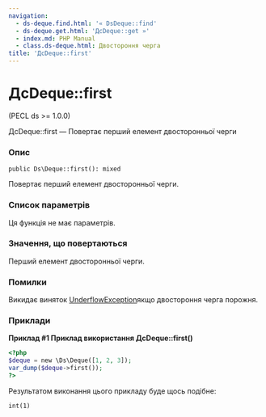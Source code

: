 ```yaml
---
navigation:
  - ds-deque.find.html: '« DsDeque::find'
  - ds-deque.get.html: 'ДсDeque::get »'
  - index.md: PHP Manual
  - class.ds-deque.html: Двостороння черга
title: 'ДсDeque::first'
---
```

# ДсDeque::first

(PECL ds >= 1.0.0)

ДсDeque::first — Повертає перший елемент двосторонньої черги

### Опис

```methodsynopsis
public Ds\Deque::first(): mixed
```

Повертає перший елемент двосторонньої черги.

### Список параметрів

Ця функція не має параметрів.

### Значення, що повертаються

Перший елемент двосторонньої черги.

### Помилки

Викидає виняток [UnderflowException](class.underflowexception.md)якщо двостороння черга порожня.

### Приклади

**Приклад #1 Приклад використання **ДсDeque::first()****

```php
<?php
$deque = new \Ds\Deque([1, 2, 3]);
var_dump($deque->first());
?>
```

Результатом виконання цього прикладу буде щось подібне:

```
int(1)
```
